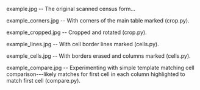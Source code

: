 
example.jpg -- The original scanned census form...

example\_corners.jpg -- With corners of the main table marked (crop.py).

example\_cropped.jpg -- Cropped and rotated (crop.py).

example\_lines.jpg -- With cell border lines marked (cells.py).

example\_cells.jpg -- With borders erased and columns marked (cells.py).

example\_compare.jpg -- Experimenting with simple template matching
cell comparison---likely matches for first cell in each column
highlighted to match first cell (compare.py).
